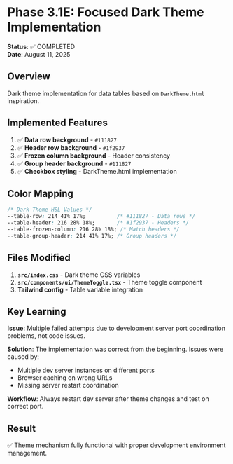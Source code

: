 # Phase 3.1E: Focused Dark Theme Implementation

**Status**: ✅ COMPLETED  
**Date**: August 11, 2025  

## Overview

Dark theme implementation for data tables based on `DarkTheme.html` inspiration.

## Implemented Features

1. ✅ **Data row background** - `#111827`
2. ✅ **Header row background** - `#1f2937`  
3. ✅ **Frozen column background** - Header consistency
4. ✅ **Group header background** - `#111827`
5. ✅ **Checkbox styling** - DarkTheme.html implementation

## Color Mapping

```css
/* Dark Theme HSL Values */
--table-row: 214 41% 17%;          /* #111827 - Data rows */
--table-header: 216 28% 18%;       /* #1f2937 - Headers */
--table-frozen-column: 216 28% 18%; /* Match headers */
--table-group-header: 214 41% 17%; /* Group headers */
```

## Files Modified

1. **`src/index.css`** - Dark theme CSS variables
2. **`src/components/ui/ThemeToggle.tsx`** - Theme toggle component
3. **Tailwind config** - Table variable integration

## Key Learning

**Issue**: Multiple failed attempts due to development server port coordination problems, not code issues.

**Solution**: The implementation was correct from the beginning. Issues were caused by:
- Multiple dev server instances on different ports
- Browser caching on wrong URLs
- Missing server restart coordination

**Workflow**: Always restart dev server after theme changes and test on correct port.

## Result

✅ Theme mechanism fully functional with proper development environment management.
